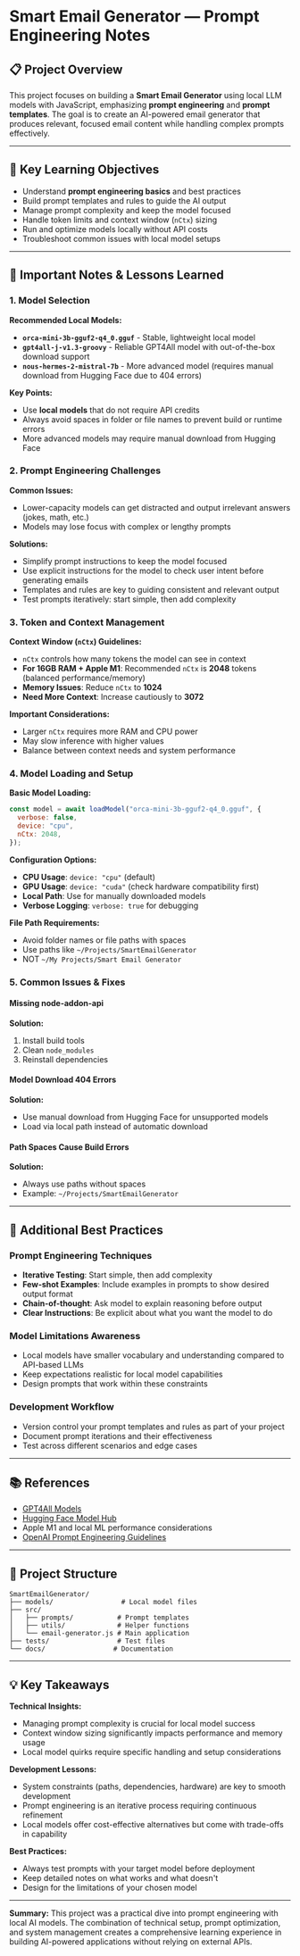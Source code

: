 # Smart Email Generator — Prompt Engineering Notes

## 📋 Project Overview

This project focuses on building a **Smart Email Generator** using local LLM models with JavaScript, emphasizing **prompt engineering** and **prompt templates**. The goal is to create an AI-powered email generator that produces relevant, focused email content while handling complex prompts effectively.

---

## 🎯 Key Learning Objectives

- Understand **prompt engineering basics** and best practices
- Build prompt templates and rules to guide the AI output
- Manage prompt complexity and keep the model focused
- Handle token limits and context window (`nCtx`) sizing
- Run and optimize models locally without API costs
- Troubleshoot common issues with local model setups

---

## 📝 Important Notes & Lessons Learned

### 1. **Model Selection**

**Recommended Local Models:**
- **`orca-mini-3b-gguf2-q4_0.gguf`** - Stable, lightweight local model
- **`gpt4all-j-v1.3-groovy`** - Reliable GPT4All model with out-of-the-box download support
- **`nous-hermes-2-mistral-7b`** - More advanced model (requires manual download from Hugging Face due to 404 errors)

**Key Points:**
- Use **local models** that do not require API credits
- Always avoid spaces in folder or file names to prevent build or runtime errors
- More advanced models may require manual download from Hugging Face

### 2. **Prompt Engineering Challenges**

**Common Issues:**
- Lower-capacity models can get distracted and output irrelevant answers (jokes, math, etc.)
- Models may lose focus with complex or lengthy prompts

**Solutions:**
- Simplify prompt instructions to keep the model focused
- Use explicit instructions for the model to check user intent before generating emails
- Templates and rules are key to guiding consistent and relevant output
- Test prompts iteratively: start simple, then add complexity

### 3. **Token and Context Management**

**Context Window (`nCtx`) Guidelines:**
- `nCtx` controls how many tokens the model can see in context
- **For 16GB RAM + Apple M1**: Recommended `nCtx` is **2048** tokens (balanced performance/memory)
- **Memory Issues**: Reduce `nCtx` to **1024**
- **Need More Context**: Increase cautiously to **3072**

**Important Considerations:**
- Larger `nCtx` requires more RAM and CPU power
- May slow inference with higher values
- Balance between context needs and system performance

### 4. **Model Loading and Setup**

**Basic Model Loading:**
```javascript
const model = await loadModel("orca-mini-3b-gguf2-q4_0.gguf", {
  verbose: false,
  device: "cpu",
  nCtx: 2048,
});
```

**Configuration Options:**
- **CPU Usage**: `device: "cpu"` (default)
- **GPU Usage**: `device: "cuda"` (check hardware compatibility first)
- **Local Path**: Use for manually downloaded models
- **Verbose Logging**: `verbose: true` for debugging

**File Path Requirements:**
- Avoid folder names or file paths with spaces
- Use paths like `~/Projects/SmartEmailGenerator`
- NOT `~/My Projects/Smart Email Generator`

### 5. **Common Issues & Fixes**

#### Missing node-addon-api
**Solution:**
1. Install build tools
2. Clean `node_modules`
3. Reinstall dependencies

#### Model Download 404 Errors
**Solution:**
- Use manual download from Hugging Face for unsupported models
- Load via local path instead of automatic download

#### Path Spaces Cause Build Errors
**Solution:**
- Always use paths without spaces
- Example: `~/Projects/SmartEmailGenerator`

---

## 🔧 Additional Best Practices

### Prompt Engineering Techniques
- **Iterative Testing**: Start simple, then add complexity
- **Few-shot Examples**: Include examples in prompts to show desired output format
- **Chain-of-thought**: Ask model to explain reasoning before output
- **Clear Instructions**: Be explicit about what you want the model to do

### Model Limitations Awareness
- Local models have smaller vocabulary and understanding compared to API-based LLMs
- Keep expectations realistic for local model capabilities
- Design prompts that work within these constraints

### Development Workflow
- Version control your prompt templates and rules as part of your project
- Document prompt iterations and their effectiveness
- Test across different scenarios and edge cases

---

## 📚 References

- [GPT4All Models](https://gpt4all.io/)
- [Hugging Face Model Hub](https://huggingface.co/models)
- Apple M1 and local ML performance considerations
- [OpenAI Prompt Engineering Guidelines](https://platform.openai.com/docs/guides/prompt-engineering)

---

## 🎯 Project Structure

```
SmartEmailGenerator/
├── models/                 # Local model files
├── src/
│   ├── prompts/           # Prompt templates
│   ├── utils/             # Helper functions
│   └── email-generator.js # Main application
├── tests/                 # Test files
└── docs/                 # Documentation
```

---

## 💡 Key Takeaways

**Technical Insights:**
- Managing prompt complexity is crucial for local model success
- Context window sizing significantly impacts performance and memory usage
- Local model quirks require specific handling and setup considerations

**Development Lessons:**
- System constraints (paths, dependencies, hardware) are key to smooth development
- Prompt engineering is an iterative process requiring continuous refinement
- Local models offer cost-effective alternatives but come with trade-offs in capability

**Best Practices:**
- Always test prompts with your target model before deployment
- Keep detailed notes on what works and what doesn't
- Design for the limitations of your chosen model

---

**Summary:** This project was a practical dive into prompt engineering with local AI models. The combination of technical setup, prompt optimization, and system management creates a comprehensive learning experience in building AI-powered applications without relying on external APIs.